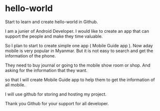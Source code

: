 # hello-world
Start to learn and create hello-world in Github.

I am a junier of Android Developer. I would like to create an app
that can support the people and make they time valuable.

So I plan to start to create simple one app ( Mobile Guide app ).
Now aday mobile is very popular in Myanmar. But it is not easy to
search and get the information of the phone.

They need to buy journal or going to the mobile show room or shop.
And asking for the information that they want.

so that I will create Mobile Guide app to help them to get the information
of all mobile.

I will use github for storing and hosting my project.

Thank you Github for your support for all developer.

